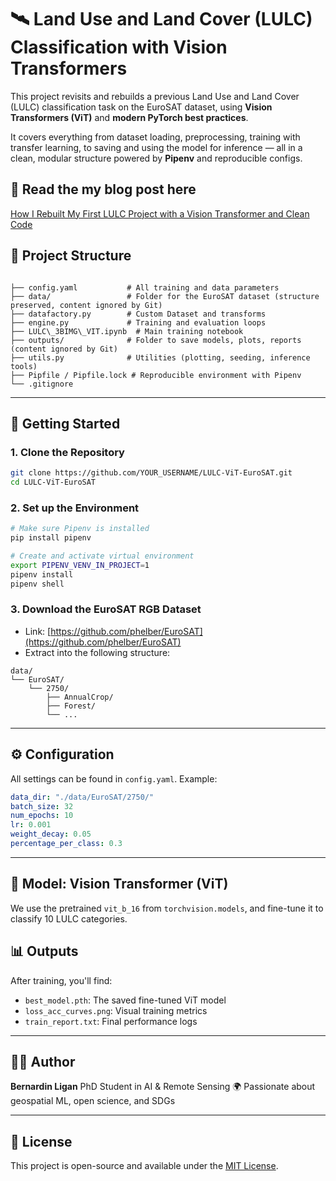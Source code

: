 
# 🛰️ Land Use and Land Cover (LULC) Classification with Vision Transformers

This project revisits and rebuilds a previous Land Use and Land Cover (LULC) classification task on the EuroSAT dataset, using **Vision Transformers (ViT)** and **modern PyTorch best practices**.

It covers everything from dataset loading, preprocessing, training with transfer learning, to saving and using the model for inference — all in a clean, modular structure powered by **Pipenv** and reproducible configs.

## 📜  Read the my blog post here

[How I Rebuilt My First LULC Project with a Vision Transformer and Clean Code](https://medium.com/@bernardinligan/how-i-rebuilt-my-first-lulc-project-with-a-vision-transformer-and-clean-code-aa9a06094c89)



## 📂 Project Structure

```

├── config.yaml           # All training and data parameters
├── data/                 # Folder for the EuroSAT dataset (structure preserved, content ignored by Git)
├── datafactory.py        # Custom Dataset and transforms
├── engine.py             # Training and evaluation loops
├── LULC\_3BIMG\_VIT.ipynb  # Main training notebook
├── outputs/              # Folder to save models, plots, reports (content ignored by Git)
├── utils.py              # Utilities (plotting, seeding, inference tools)
├── Pipfile / Pipfile.lock # Reproducible environment with Pipenv
└── .gitignore

````

---

## 🚀 Getting Started

### 1. Clone the Repository
```bash
git clone https://github.com/YOUR_USERNAME/LULC-ViT-EuroSAT.git
cd LULC-ViT-EuroSAT
````

### 2. Set up the Environment

```bash
# Make sure Pipenv is installed
pip install pipenv

# Create and activate virtual environment
export PIPENV_VENV_IN_PROJECT=1
pipenv install
pipenv shell
```

### 3. Download the EuroSAT RGB Dataset

* Link: [https://github.com/phelber/EuroSAT](https://github.com/phelber/EuroSAT)
* Extract into the following structure:

```
data/
└── EuroSAT/
    └── 2750/
        ├── AnnualCrop/
        ├── Forest/
        └── ...
```

---

## ⚙️ Configuration

All settings can be found in `config.yaml`. Example:

```yaml
data_dir: "./data/EuroSAT/2750/"
batch_size: 32
num_epochs: 10
lr: 0.001
weight_decay: 0.05
percentage_per_class: 0.3
```

---

## 🧠 Model: Vision Transformer (ViT)

We use the pretrained `vit_b_16` from `torchvision.models`, and fine-tune it to classify 10 LULC categories.



## 📊 Outputs

After training, you'll find:

* `best_model.pth`: The saved fine-tuned ViT model
* `loss_acc_curves.png`: Visual training metrics
* `train_report.txt`: Final performance logs

---

## 🧑‍💻 Author

**Bernardin Ligan**
PhD Student in AI & Remote Sensing
🌍 Passionate about geospatial ML, open science, and SDGs 

---

## 📜 License

This project is open-source and available under the [MIT License](LICENSE).

```

